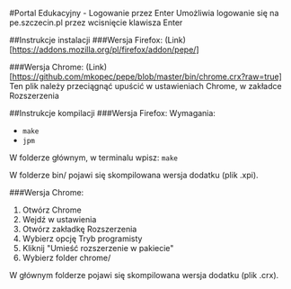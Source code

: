#Portal Edukacyjny - Logowanie przez Enter
Umożliwia logowanie się na pe.szczecin.pl przez wcisnięcie klawisza Enter

##Instrukcje instalacji
###Wersja Firefox:
(Link)[https://addons.mozilla.org/pl/firefox/addon/pepe/]

###Wersja Chrome:
(Link)[https://github.com/mkopec/pepe/blob/master/bin/chrome.crx?raw=true]
Ten plik należy przeciągnąć upuścić w ustawieniach Chrome, w zakładce Rozszerzenia

##Instrukcje kompilacji
###Wersja Firefox:
Wymagania:
- `make`
- `jpm`

W folderze głównym, w terminalu wpisz: `make`

W folderze bin/ pojawi się skompilowana wersja dodatku (plik .xpi).

###Wersja Chrome:
1. Otwórz Chrome
2. Wejdź w ustawienia
3. Otwórz zakładkę Rozszerzenia
4. Wybierz opcję Tryb programisty
5. Kliknij "Umieść rozszerzenie w pakiecie"
6. Wybierz folder chrome/

W głównym folderze pojawi się skompilowana wersja dodatku (plik .crx).
